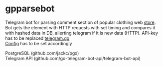 # gpparsebot
Telegram bot for parsing comment section of popular clothing web <a href="https://groupprice.ru/brands/dstrend/comments">store</a>.
Bot gets the element with HTTP requests with set timing and compares it with hashed data in DB, allerting telegram if it is new data (HTTP). 
API-key has to be replaced <a href="https://github.com/ssvtk/gpparstel/blob/8956229684689a5ad10f11c384e053f20273a72f/telegram/telegram.go#L10">telegram.go</a> <br>
<a href="https://github.com/ssvtk/gpparstel/blob/main/config.json">Config</a> has to be set accordingly
<br>

PostgreSQL (github.com/jackc/pgx)
<br>
Telegram API (github.com/go-telegram-bot-api/telegram-bot-api)
